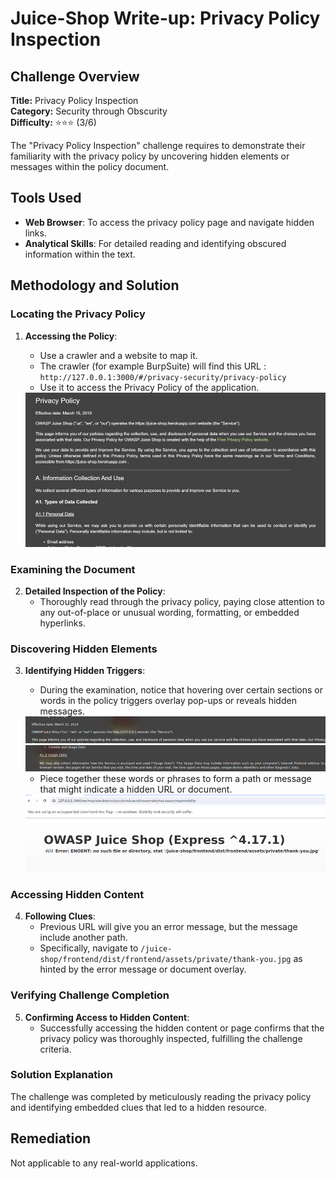 # Juice-Shop Write-up: Privacy Policy Inspection

## Challenge Overview

**Title:** Privacy Policy Inspection\
**Category:** Security through Obscurity\
**Difficulty:** ⭐⭐⭐ (3/6)

The "Privacy Policy Inspection" challenge requires to demonstrate their familiarity with the privacy policy by uncovering hidden elements or messages within the policy document.

## Tools Used

- **Web Browser**: To access the privacy policy page and navigate hidden links.
- **Analytical Skills**: For detailed reading and identifying obscured information within the text.

## Methodology and Solution

### Locating the Privacy Policy

1. **Accessing the Policy**:
   - Use a crawler and a website to map it.
   - The crawler (for example BurpSuite) will find this URL : `http://127.0.0.1:3000/#/privacy-security/privacy-policy` 
   - Use it to access the Privacy Policy of the application.

   <img src="../assets/difficulty3/privacy_policy_inspection_1.png" alt="privacy policy" width="500px">

### Examining the Document

2. **Detailed Inspection of the Policy**:
   - Thoroughly read through the privacy policy, paying close attention to any out-of-place or unusual wording, formatting, or embedded hyperlinks.

### Discovering Hidden Elements

3. **Identifying Hidden Triggers**:
   - During the examination, notice that hovering over certain sections or words in the policy triggers overlay pop-ups or reveals hidden messages.

   <img src="../assets/difficulty3/privacy_policy_inspection_2.png" alt="example 1" width="500px">

    <img src="../assets/difficulty3/privacy_policy_inspection_3.png" alt="example 2" width="500px">

   - Piece together these words or phrases to form a path or message that might indicate a hidden URL or document.

   <img src="../assets/difficulty3/privacy_policy_inspection_4.png" alt="error page" width="500px">

### Accessing Hidden Content

4. **Following Clues**:
   - Previous URL will give you an error message, but the message include another path.
   - Specifically, navigate to `/juice-shop/frontend/dist/frontend/assets/private/thank-you.jpg` as hinted by the error message or document overlay.

### Verifying Challenge Completion

5. **Confirming Access to Hidden Content**:
   - Successfully accessing the hidden content or page confirms that the privacy policy was thoroughly inspected, fulfilling the challenge criteria.

### Solution Explanation

The challenge was completed by meticulously reading the privacy policy and identifying embedded clues that led to a hidden resource.

## Remediation

Not applicable to any real-world applications.
